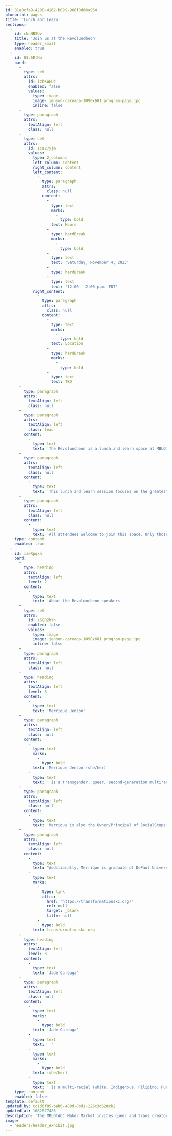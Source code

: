 ```yaml
---
id: 81e3cfa9-4200-4162-b899-966f8d86a954
blueprint: pages
title: 'Lunch and Learn'
sections:
  -
    id: cNuNBSUv
    title: 'Join us at the Revoluncheon'
    type: header_small
    enabled: true
  -
    id: U5c6RtHu
    bard:
      -
        type: set
        attrs:
          id: izbKWEOz
          enabled: false
          values:
            type: image
            image: jenson-careaga-1090x681_program-page.jpg
            inline: false
      -
        type: paragraph
        attrs:
          textAlign: left
          class: null
      -
        type: set
        attrs:
          id: 1cs27yjm
          values:
            type: 2_columns
            left_column: content
            right_column: content
            left_content:
              -
                type: paragraph
                attrs:
                  class: null
                content:
                  -
                    type: text
                    marks:
                      -
                        type: bold
                    text: Hours
                  -
                    type: hardBreak
                    marks:
                      -
                        type: bold
                  -
                    type: text
                    text: 'Saturday, November 4, 2023'
                  -
                    type: hardBreak
                  -
                    type: text
                    text: '12:00 - 2:00 p.m. EDT'
            right_content:
              -
                type: paragraph
                attrs:
                  class: null
                content:
                  -
                    type: text
                    marks:
                      -
                        type: bold
                    text: Location
                  -
                    type: hardBreak
                    marks:
                      -
                        type: bold
                  -
                    type: text
                    text: TBD
      -
        type: paragraph
        attrs:
          textAlign: left
          class: null
      -
        type: paragraph
        attrs:
          textAlign: left
          class: lead
        content:
          -
            type: text
            text: 'The Revoluncheon is a lunch and learn space at MBLGTACC.'
      -
        type: paragraph
        attrs:
          textAlign: left
          class: null
        content:
          -
            type: text
            text: 'This lunch and learn session focuses on the greatest issues facing Midwest queer and trans communities. Featured educators will aid us in grappling with major questions around community building, movement work, and creating a liberated future. '
      -
        type: paragraph
        attrs:
          textAlign: left
          class: null
        content:
          -
            type: text
            text: 'All attendees welcome to join this space. Only those who purchased registration by October 3 are guaranteed a meal.'
    type: content
    enabled: true
  -
    id: izeRpqxh
    bard:
      -
        type: heading
        attrs:
          textAlign: left
          level: 2
        content:
          -
            type: text
            text: 'About the Revoluncheon speakers'
      -
        type: set
        attrs:
          id: z6QRZhYh
          enabled: false
          values:
            type: image
            image: jenson-careaga-1090x681_program-page.jpg
            inline: false
      -
        type: paragraph
        attrs:
          textAlign: left
          class: null
      -
        type: heading
        attrs:
          textAlign: left
          level: 3
        content:
          -
            type: text
            text: 'Merrique Jenson'
      -
        type: paragraph
        attrs:
          textAlign: left
          class: null
        content:
          -
            type: text
            marks:
              -
                type: bold
            text: 'Merrique Jenson (she/her)'
          -
            type: text
            text: ' is a transgender, queer, second-generation multiracial woman of color of White, Indigenous and Mexican heritage. She is the Founder and currently serves as the Executive Director for Transformations, a trans and gender-expansive youth organization based in Kansas City. Merrique has been working in the fields of harm reduction and anti-violence advocacy for over 20 years and has helped create multiple startup LGBTQ programs in the Midwest for young people and trans people of color experiencing trauma and living on the streets. She is a respected community advisor and racial equity consultant. She recently was honored and named in the first Trans Day of Visibility Proclamation on March 30, 2022, for Kansas City, Missouri, for her activism and acknowledged by a group of activists in the LGBTQ Commission of Special Action Recognition by Kansas City for June 2021 Pride Month.'
      -
        type: paragraph
        attrs:
          textAlign: left
          class: null
        content:
          -
            type: text
            text: 'Merrique is also the Owner/Principal of SocialScope Productions, which focuses on multimedia artistic programs, equity development, and intersectional professional development coaching. Her multimedia projects have been nationally recognized, including the popular #GetWoke event series. She has performed as a DJ, is a published author, and contributing blogger for The Advocate, Out Magazine & HuffPost, and is an award-winning documentary filmmaker. She is a respected content expert, artistic advisor, and racial equity consultant. Merrique also serves a two-year term on the Board of Directors for Theatre Communications Group and has been recognized by the Association for Queer Anthropology for her artistic work.'
      -
        type: paragraph
        attrs:
          textAlign: left
          class: null
        content:
          -
            type: text
            text: "Additionally, Merrique is graduate of DePaul University with a Bachelors of Art in both Anthropology and Women & Gender Studies, a Kansas City, two-time Rocket Grants full-project award winner, has delivered keynotes for Yale University, Southern Oregon University, and Northwestern University, has headlined Seattle Pride and Houston Pride, and has been featured as a guest on The Oprah Show.\_She currently spends her time living and traveling in both Seattle and Kansas City, MO. To learn more about Merrique’s work, please visit "
          -
            type: text
            marks:
              -
                type: link
                attrs:
                  href: 'https://transformationskc.org/'
                  rel: null
                  target: _blank
                  title: null
              -
                type: bold
            text: transformationskc.org
      -
        type: heading
        attrs:
          textAlign: left
          level: 3
        content:
          -
            type: text
            text: 'Jade Careaga'
      -
        type: paragraph
        attrs:
          textAlign: left
          class: null
        content:
          -
            type: text
            marks:
              -
                type: bold
            text: 'Jade Careaga'
          -
            type: text
            text: ' '
          -
            type: text
            marks:
              -
                type: bold
            text: (she/her)
          -
            type: text
            text: ' is a multi-racial (white, Indigenous, Filipino, Puerto Rican, and Mexican) woman of trans experience who is an accomplished makeup artist and stylist based in Seattle, Washington. Prior to Covid, she was often working with amazing clients who celebrated Jade for her positive attitude, friendliness, and guidance in all things cosmetic related. On December 16, 2020, Jade became a victim of gun violence from a client and almost died. During her intensive rehabilitation where she underwent four different major reconstructive surgeries within three months to save her life, Jade became very familiar with the medical system and realized she wanted to go into healthcare so she too may be able to help others that have gone through similar experiences as herself. She is proud to share that recently, she enrolled in college and is pursuing a Bachelors of Nursing. Jade is excited to be part of this summit, to lend her voice and experience to help raise awareness to the violence that many trans women of color experience.'
    type: content
    enabled: false
template: default
updated_by: cc1d6f85-bab6-480d-8bd1-226c3d628cb2
updated_at: 1682877486
description: 'The MBLGTACC Maker Market invites queer and trans creators to sell/trade or provide demonstrations on a skill, craft or art form.'
image:
  - headers/header_exhibit.jpg
---
```

